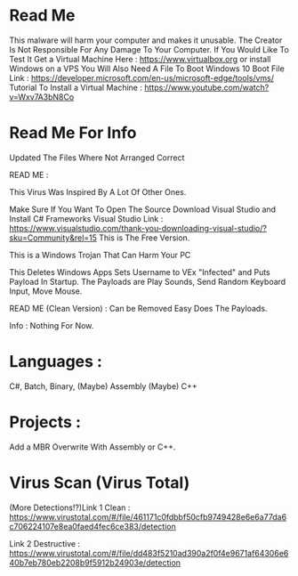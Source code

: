 # Read Me

This malware will harm your computer and makes it unusable.
The Creator Is Not Responsible For Any Damage To Your Computer.
If You Would Like To Test It Get a Virtual Machine Here : https://www.virtualbox.org or install Windows on a VPS
You Will Also Need A File To Boot Windows 10 Boot File Link : https://developer.microsoft.com/en-us/microsoft-edge/tools/vms/
Tutorial To Install a Virtual Machine : https://www.youtube.com/watch?v=Wxv7A3bN8Co
# Read Me For Info
Updated The Files Where Not Arranged Correct

READ ME :

This Virus Was Inspired By A Lot Of Other Ones.

Make Sure If You Want To Open The Source Download Visual Studio and Install C# Frameworks Visual Studio Link : https://www.visualstudio.com/thank-you-downloading-visual-studio/?sku=Community&rel=15 This is The Free Version.


This is a Windows Trojan That Can Harm Your PC

This Deletes Windows Apps Sets Username to VEx "Infected" and Puts Payload In Startup.
The Payloads are Play Sounds, Send Random Keyboard Input, Move Mouse.

READ ME (Clean Version) :
Can be Removed Easy Does The Payloads.

Info : 
Nothing For Now.

# Languages :

C#,
Batch,
Binary,
(Maybe) Assembly
(Maybe) C++

# Projects :
Add a MBR Overwrite With Assembly or C++.

# Virus Scan (Virus Total)
(More Detections!?)Link 1 Clean : https://www.virustotal.com/#/file/461171c0fdbbf50cfb9749428e6e6a77da6c706224107e8ea0faed4fec6ce383/detection

Link 2 Destructive : https://www.virustotal.com/#/file/dd483f5210ad390a2f0f4e9671af64306e640b7eb780eb2208b9f5912b24903e/detection

